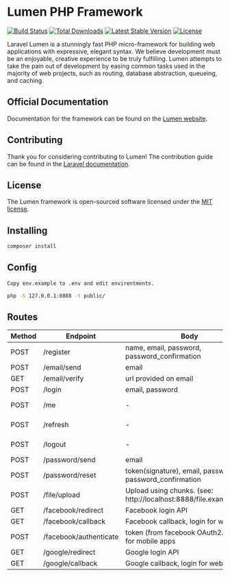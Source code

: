 # Lumen PHP Framework

[![Build Status](https://travis-ci.org/laravel/lumen-framework.svg)](https://travis-ci.org/laravel/lumen-framework)
[![Total Downloads](https://img.shields.io/packagist/dt/laravel/framework)](https://packagist.org/packages/laravel/lumen-framework)
[![Latest Stable Version](https://img.shields.io/packagist/v/laravel/framework)](https://packagist.org/packages/laravel/lumen-framework)
[![License](https://img.shields.io/packagist/l/laravel/framework)](https://packagist.org/packages/laravel/lumen-framework)

Laravel Lumen is a stunningly fast PHP micro-framework for building web applications with expressive, elegant syntax. We believe development must be an enjoyable, creative experience to be truly fulfilling. Lumen attempts to take the pain out of development by easing common tasks used in the majority of web projects, such as routing, database abstraction, queueing, and caching.

## Official Documentation

Documentation for the framework can be found on the [Lumen website](https://lumen.laravel.com/docs).

## Contributing

Thank you for considering contributing to Lumen! The contribution guide can be found in the [Laravel documentation](https://laravel.com/docs/contributions).

## License

The Lumen framework is open-sourced software licensed under the [MIT license](https://opensource.org/licenses/MIT).

## Installing
```bash
composer install
```

## Config
```bash
Copy env.example to .env and edit envirentments. 

php -S 127.0.0.1:8888 -t public/
```

## Routes
| Method | Endpoint        | Body                                                      | Header                      |
|--------|-----------------|-----------------------------------------------------------|-----------------------------|
| POST   | /register       | name, email, password, password_confirmation              | -                           |
| POST   | /email/send     | email                                                     | -                           |
| GET    | /email/verify   | url provided on email                                     | -                           |
| POST   | /login          | email, password                                           | -                           |
| POST   | /me             | -                                                         | Authorization: Bearer Token |
| POST   | /refresh        | -                                                         | Authorization: Bearer Token |
| POST   | /logout         | -                                                         | Authorization: Bearer Token |
| POST   | /password/send  | email                                                     | -                           |
| POST   | /password/reset | token(signature), email, password, password_confirmation  |                             |
| POST   | /file/upload    | Upload using chunks. (see: http://localhost:8888/file.example.html) |                   |   
| GET    | /facebook/redirect | Facebook login API                                     |                             |
| GET    | /facebook/callback | Facebook callback, login for webpages                  |                             |
| POST   | /facebook/authenticate | token (from facebook OAuth2.0), login for mobile apps |                          |
| GET    | /google/redirect | Google login API                                         |                             |
| GET    | /google/callback | Google callback, login for webpages                      |                             |


